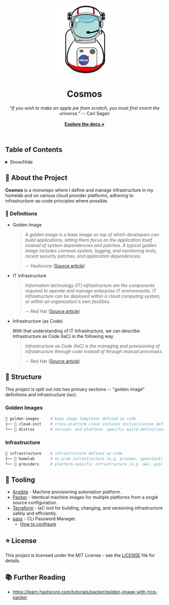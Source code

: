 <div align="center">
  <br />
  <img src="assets/imgs/logo.png" alt="The Cosmos project logo depicting an astronaut" width="190" height="226" />
  <br />
  <h1 align="center">Cosmos</h1>
  <p align="center">
    <i>"If you wish to make an apple pie from scratch, you must first invent the universe."</i> -- Carl Sagan
    <br />
    <br />
    <a href="https://github.com/sonofborge/cosmos/README.md"><strong>Explore the docs »</strong></a>
  </p>
  <br />
</div>

## Table of Contents

<details>
  <summary>Show/Hide</summary>
  <ol>
    <li>
      <a href="#-about-the-project">About The Project</a>
      <ul>
        <li><a href="#-definitions">Definitions</a></li>
      </ul>
    </li>
    <li>
      <a href="#-structure">Structure</a>
      <ul>
        <li><a href="#golden-images">Golden Images</a></li>
        <li><a href="#infrastructure">Infrastructure</a></li>
      </ul>
    </li>
    <li>
      <a href="#-tooling">Tooling</a>
    </li>
    <li>
      <a href="#-license">License</a>
    </li>
    <li>
      <a href="#-further-reading">Further Reading</a>
    </li>
  </ol>
</details>

## 🚀 About the Project

**Cosmos** is a monorepo where I define and manage infrastructure in my homelab and on various cloud provider platforms,
adhering to infrastructure-as-code principles where possible.

### 📖 Definitions

*   Golden Image

    > _A golden image is a base image on top of which developers can build applications, letting them focus on the
    > application itself instead of system dependencies and patches. A typical golden image includes common system,
    > logging, and monitoring tools, recent security patches, and application dependencies._
    >
    > -- Hashicorp ([Source article](https://learn.hashicorp.com/tutorials/packer/golden-image-with-hcp-packer))

*   IT Infrastructure

    > _Information technology (IT) infrastructure are the components required to operate and manage enterprise IT
    > environments. IT infrastructure can be deployed within a cloud computing system, or within an organization's own
    > facilities._
    >
    > -- Red Hat ([Source article](https://www.redhat.com/en/topics/cloud-computing/what-is-it-infrastructure))

*   Infrastructure (as Code)

    With that understanding of IT Infrastructure, we can describe Infrastructure as Code (IaC) in the following way.

    > _Infrastructure as Code (IaC) is the managing and provisioning of infrastructure through code instead of through
    > manual processes._
    >
    > -- Red Hat ([Source article](https://www.redhat.com/en/topics/automation/what-is-infrastructure-as-code-iac))

## 🧬 Structure

This project is split out into two primary sections -- "golden image" definitions and infrastructure (iac).

### Golden Images

```sh
📁 golden-images     # base image templates defined as code
├── 📁 cloud-init    # cross-platform cloud instance initialization definition
└── 📁 distros       # version- and platform- specific build definitions by distro (e.g. ubuntu, centos)
```
### Infrastructure

```sh
📁 infrastructure    # infrastructure defined as code
├── 📁 homelab       # on-prem infrastructure (e.g. proxmox, openstack)
└── 📁 providers     # platform-specific infrastructure (e.g. aws, gcp)
```

## 🔧 Tooling

*   [Ansible](https://www.ansible.com/) - Machine provisioning automation platform.
*   [Packer](https://www.packer.io/) - Identical machine images for multiple platforms from a single source 
    configuration.
*   [Terraform](https://www.terraform.io/) - IaC tool for building, changing, and versioning infrastructure safely
    and efficiently.
*   [pass](https://www.passwordstore.org/) - CLi Password Manager.
    *   [How to configure](https://www.howtogeek.com/devops/how-to-use-pass-a-command-line-password-manager-for-linux-systems/)
## ⭐ License

This project is licensed under the MIT License - see the [LICENSE](./LICENSE) file for details.

## 📚 Further Reading

*   https://learn.hashicorp.com/tutorials/packer/golden-image-with-hcp-packer

